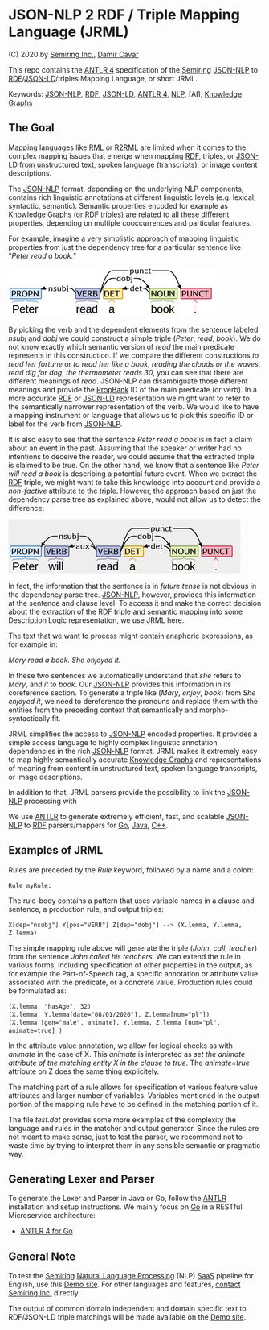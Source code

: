# JSON-NLP 2 RDF / Triple Mapping Language (JRML)

(C) 2020 by [Semiring Inc.], [Damir Cavar]

This repo contains the [ANTLR 4] specification of the [Semiring] [JSON-NLP] to [RDF]/[JSON-LD]/triples Mapping Language, or short JRML.

Keywords: [JSON-NLP], [RDF], [JSON-LD], [ANTLR 4], [NLP], [AI], [Knowledge Graphs]


## The Goal

Mapping languages like [RML] or [R2RML] are limited when it comes to the complex mapping issues that emerge when mapping [RDF], triples, or [JSON-LD] from unstructured text, spoken language (transcripts), or image content descriptions.

The [JSON-NLP] format, depending on the underlying NLP components, contains rich linguistic annotations at different linguistic levels (e.g. lexical, syntactic, semantic). Semantic properties encoded for example as Knowledge Graphs (or RDF triples) are related to all these different properties, depending on multiple cooccurrences and particular features.

For example, imagine a very simplistic approach of mapping linguistic properties from just the dependency tree for a particular sentence like "*Peter read a book.*"

![Dependency Parse 1](dep1a.png)

By picking the verb and the dependent elements from the sentence labeled *nsubj* and *dobj* we could construct a simple triple (*Peter*, *read*, *book*). We do not know exactly which semantic version of *read* the main predicate represents in this construction. If we compare the different constructions *to read her fortune* or *to read her like a book*, *reading the clouds or the waves*, *read dig for dog*, *the thermometer reads 30*, you can see that there are different meanings of *read*. JSON-NLP can disambiguate those different meanings and provide the [PropBank] ID of the main predicate (or verb). In a more accurate [RDF] or [JSON-LD] representation we might want to refer to the semantically narrower representation of the verb. We would like to have a mapping instrument or language that allows us to pick this specific ID or label for the verb from [JSON-NLP].

It is also easy to see that the sentence *Peter read a book* is in fact a claim about an event in the past. Assuming that the speaker or writer had no intentions to deceive the reader, we could assume that the extracted triple is claimed to be true. On the other hand, we know that a sentence like *Peter will read a book* is describing a potential future event. When we extract the [RDF] triple, we might want to take this knowledge into account and provide a *non-factive* attribute to the triple. However, the approach based on just the dependency parse tree as explained above, would not allow us to detect the difference:

![Dependency Parse 2](dep1b.png)

In fact, the information that the sentence is in *future tense* is not obvious in the dependency parse tree. [JSON-NLP], however, provides this information at the sentence and clause level. To access it and make the correct decision about the extraction of the [RDF] triple and semantic mapping into some Description Logic representation, we use JRML here.

The text that we want to process might contain anaphoric expressions, as for example in:

*Mary read a book. She enjoyed it.*

In these two sentences we automatically understand that *she* refers to *Mary*, and *it* to *book*. Our [JSON-NLP] provides this information in its coreference section. To generate a triple like (*Mary*, *enjoy*, *book*) from *She enjoyed it*, we need to dereference the pronouns and replace them with the entities from the preceding context that semantically and morpho-syntactically fit.

JRML simplifies the access to [JSON-NLP] encoded properties. It provides a simple access language to highly complex linguistic annotation dependencies in the rich [JSON-NLP] format. JRML makes it extremely easy to map highly semantically accurate [Knowledge Graphs] and representations of meaning from content in unstructured text, spoken language transcripts, or image descriptions.

In addition to that, JRML parsers provide the possibility to link the [JSON-NLP] processing with

We use [ANTLR] to generate extremely efficient, fast, and scalable [JSON-NLP] to [RDF] parsers/mappers for [Go], [Java], [C++].


## Examples of JRML

Rules are preceded by the *Rule* keyword, followed by a name and a colon:

    Rule myRule:

The rule-body contains a pattern that uses variable names in a clause and sentence, a production rule, and output triples:

    X[dep="nsubj"] Y[pos="VERB"] Z[dep="dobj"] --> (X.lemma, Y.lemma, Z.lemma)

The simple mapping rule above will generate the triple (*John*, *call*, *teacher*) from the sentence *John called his teachers*. We can extend the rule in various forms, including specification of other properties in the output, as for example the Part-of-Speech tag, a specific annotation or attribute value associated with the predicate, or a concrete value. Production rules could be formulated as:

    (X.lemma, "hasAge", 32)
    (X.lemma, Y.lemma[date="08/01/2020"], Z.lemma[num="pl"])
    (X.lemma [gen="male", animate], Y.lemma, Z.lemma [num="pl", animate=true] )

In the attribute value annotation, we allow for logical checks as with *animate* in the case of X. This *animate* is interpreted as *set the animate attribute of the matching entity X in the clause to true*. The *animate=true* attribute on Z does the same thing explicitely.

The matching part of a rule allows for specification of various feature value attributes and larger number of variables. Variables mentioned in the output portion of the mapping rule have to be defined in the matching portion of it.

The file *test.dat* provides some more examples of the complexity the language and rules in the matcher and output generator. Since the rules are not meant to make sense, just to test the parser, we recommend not to waste time by trying to interpret them in any sensible semantic or pragmatic way.


## Generating Lexer and Parser

To generate the Lexer and Parser in Java or Go, follow the [ANTLR] installation and setup instructions. We mainly focus on [Go] in a RESTful Microservice architecture:

- [ANTLR 4 for Go](https://github.com/antlr/antlr4/blob/master/doc/go-target.md)


## General Note

To test the [Semiring] [Natural Language Processing] (NLP) [SaaS](https://en.wikipedia.org/wiki/Software_as_a_service) pipeline for English, use this [Demo site](https://demo.semiring.com/). For other languages and features, [contact Semiring Inc.](https://semiring.com/contact/) directly.

The output of common domain independent and domain specific text to RDF/JSON-LD triple matchings will be made available on the [Demo site](https://demo.semiring.com/).


[Damir Cavar]: https://github.com/dcavar "Damir Cavar"
[Semiring Inc.]: https://semiring.com/ "Semiring Inc."
[Semiring]: https://semiring.com/ "Semiring Inc."
[JSON-NLP]:  "JSON-NLP"
[RML]: https://rml.io/specs/rml/ "RML"
[R2RML]: https://www.w3.org/TR/r2rml/  "R2RML"
[NLP]: https://en.wikipedia.org/wiki/Natural_language_processing "Natural Language Processing"
[Natural Language Processing]: https://en.wikipedia.org/wiki/Natural_language_processing "Natural Language Processing"
[PropBank]: https://propbank.github.io/ "The Proposition Bank"
[RDF]: https://en.wikipedia.org/wiki/Resource_Description_Framework "RDF"
[JSON-LD]: https://en.wikipedia.org/wiki/JSON-LD "JSON-LD"
[Knowledge Graphs]: https://en.wikipedia.org/wiki/Knowledge_Graph "Knowledge Graphs"
[ANTLR]: https://www.antlr.org/ "ANTLR"
[ANTLR 4]: https://www.antlr.org/ "ANTLR 4"
[Go]: https://golang.org/ "Golang"
[Java]: https://jdk.java.net/ "Java"
[C++]: https://en.wikipedia.org/wiki/C%2B%2B "C++"
